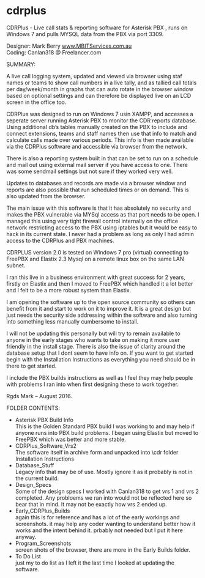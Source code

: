 # cdrplus
CDRPlus - Live call stats &amp; reporting software for Asterisk PBX , runs on Windows 7 and pulls MYSQL data from the PBX via port 3309.

Designer: Mark Berry www.MBITServices.com.au  
Coding: Canlan318 @ Freelancer.com

SUMMARY:

A live call logging system, updated and viewed via browser using staf names or teams to show call numbers in a live tally, and as tallied call totals per day/week/month in graphs that can auto rotate in the browser window based on optional settings and can therefore be displayed live on an LCD screen in the office too.
 
CDRPlus was designed to run on Windows 7 usin XAMPP, and accesses a seperate server running Asterisk PBX to monitor the CDR reports database. Using additional db’s tables manually created on the PBX to include and connect extensions, teams and staff names then use that info to match and calculate calls made over various periods. This info is then made available via the CDRPlus software and accessible via browser from the network.

There is also a reporting system built in that can be set to run on a schedule and mail out using external mail server if you have access to one. There was some sendmail settings but not sure if they worked very well.

Updates to databases and records are made via a browser window and reports are also possible that run scheduled times or on demand. This is also updated from the browser.

The main issue with this software is that it has absolutely no security and makes the PBX vulnerable via MYSql access as that port needs to be open. I managed this using very tight firewall control internally on the office network restricting access to the PBX using iptables but it would be easy to hack in its current state. I never had a problem as long as only I had admin access to the CDRPlus and PBX machines. 

CDRPLUS version  2.0 is tested on Windows 7 pro (virtual) connecting to FreePBX and Elastix 2.3 Mysql on a remote linux box on the same LAN subnet.

I ran this live in a business environment with great success for 2 years, firstly on Elastix and then I moved to FreePBX which handled it a lot better and I felt to be a more robust system than Elastix.

I am opening the software up to the open source community so others can benefit from it and start to work on it to improve it. It is a great design but just needs the security side addressing within the software and also turning into something less manually cumbersome to install.

I will not be updating this personally but will try to remain available to anyone in the early stages who wants to take on making it more user friendly in the install stage. There is also the issue of clarity around the database setup that I dont seem to have info on. If you want to get started begin with the Installation Instructions as everything you need should be in there to get started. 

I include the PBX builds instructions as well as I feel they may help people with problems I ran into when first designing these to work together. 

Rgds
Mark – August 2016.

FOLDER CONTENTS:  
- Asterisk PBX Build Info  
	This is the Golden Standard PBX build I was working to and may help if anyone runs into PBX build problems. 		I began using Elastix but moved to FreePBX which was better and more stable.
- CDRPlus_Software_Vrs2  
	The software itself in archive form and unpacked into \cdr folder 
	Installation Instructions
- Database_Stuff  
	Legacy info that may be of use. Mostly ignore it as it probably is not in the current build.
- Design_Specs  
	Some of the design specs I worked with Canlan318 to get vrs 1 and vrs 2 completed. Any probloems we ran into 		would not be reflected here so bear that in mind. It may not be exactly how vrs 2 ended up.
- Early_CDRPlus_Builds    
	again this is for reference and has a lot of the early workings and screenshots. it may help any coder 		wanting to understand better how it works and the intent behind it. prbably not needed but I put it here 	anyway.
- Program_Screenshots    
	screen shots of the browser, there are more in the Early Builds folder.
- To Do List  
	just my to do list as I left it the last time I looked at updating the software.


